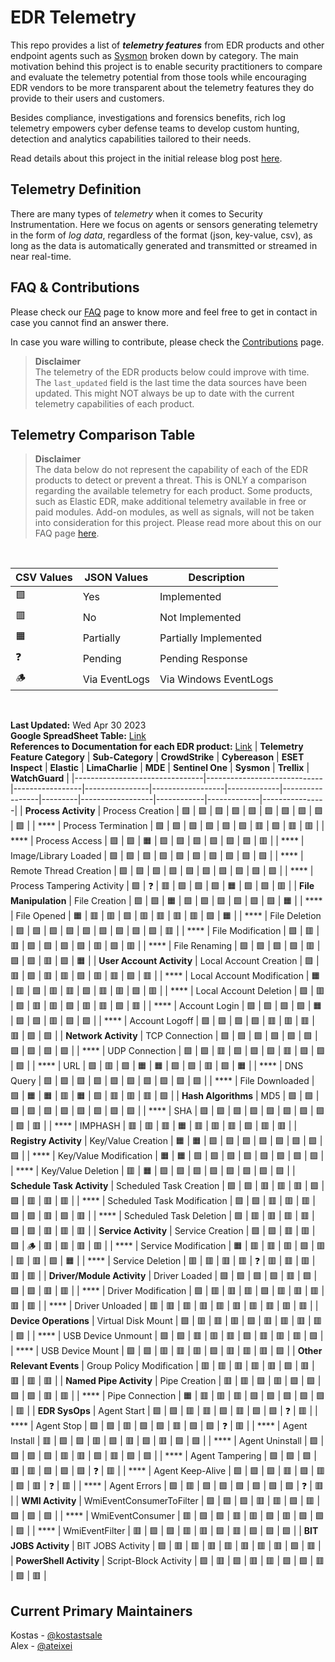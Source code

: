 # EDR Telemetry

This repo provides a list of _**telemetry features**_ from EDR products and other endpoint agents such as [Sysmon](https://learn.microsoft.com/en-us/sysinternals/downloads/sysmon) broken down by category. The main motivation behind this project is to enable security practitioners to compare and evaluate the telemetry potential from those tools while encouraging EDR vendors to be more transparent about the telemetry features they do provide to their users and customers.

Besides compliance, investigations and forensics benefits, rich log telemetry empowers cyber defense teams to develop custom hunting, detection and analytics capabilities tailored to their needs.

Read details about this project in the initial release blog post [here](https://kostas-ts.medium.com/edr-telemetry-project-a-comprehensive-comparison-d5ed1745384b). 

## Telemetry Definition
There are many types of *telemetry* when it comes to Security Instrumentation. Here we focus on agents or sensors generating telemetry in the form of *log data*, regardless of the format (json, key-value, csv), as long as the data is automatically generated and transmitted or streamed in near real-time.

## FAQ & Contributions

Please check our [FAQ](https://github.com/tsale/EDR-Telemetry/wiki/FAQ) page to know more and feel free to get in contact in case you cannot find an answer there.

In case you ware willing to contribute, please check the [Contributions](https://github.com/tsale/EDR-Telemetry/wiki#contribution-guidelines) page.

>**Disclaimer**\
The telemetry of the EDR products below could improve with time. The `last_updated` field is the last time the data sources have been updated. This might NOT always be up to date with the current telemetry capabilities of each product.
>

Telemetry Comparison Table
-----------------------------------

>**Disclaimer**\
The data below do not represent the capability of each of the EDR products to detect or prevent a threat. This is ONLY a comparison regarding the available telemetry for each product. Some products, such as Elastic EDR, make additional telemetry available in free or paid modules. Add-on modules, as well as signals, will not be taken into consideration for this project. Please read more about this on our FAQ page [here](https://github.com/tsale/EDR-Telemetry/wiki/FAQ#7-what-is-the-scope-of-the-telemetry-comparison-table-for-edr-products).

<br>

| CSV Values 	| JSON Values               	| Description
|-------	|-----------------------	|-----------------------
| 🟩     	| Yes           	        | Implemented
| 🟥     	| No       	                | Not Implemented
| 🟧     	| Partially	                | Partially Implemented
| ❓     	| Pending                	| Pending Response
| 🪵     	| Via EventLogs           	| Via Windows EventLogs
<br>

**Last Updated:** Wed Apr 30 2023\
**Google SpreadSheet Table:** [Link](https://docs.google.com/spreadsheets/d/1ZMFrD6F6tvPtf_8McC-kWrNBBec_6Si3NW6AoWf3Kbg/edit?usp=sharing) \
**References to Documentation for each EDR product:** [Link](https://github.com/tsale/EDR-Telemetry/wiki#product-documentation-references)
| **Telemetry Feature Category** | **Sub-Category**            | **CrowdStrike** | **Cybereason** | **ESET Inspect** | **Elastic** | **LimaCharlie** | **MDE** | **Sentinel One** | **Sysmon** | **Trellix** | **WatchGuard** |
|--------------------------------|-----------------------------|-----------------|----------------|------------------|-------------|-----------------|---------|------------------|------------|-------------|----------------|
| **Process Activity**           | Process Creation            | 🟩              | 🟩             | 🟩               | 🟩          | 🟩              | 🟩      | 🟩               | 🟩         | 🟩          | 🟩             |
| ****                           | Process Termination         | 🟩              | 🟩             | 🟩               | 🟩          | 🟩              | 🟩      | 🟥               | 🟩         | 🟥          | 🟥             |
| ****                           | Process Access              | 🟩              | 🟩             | 🟧               | 🟩          | 🟩              | 🟩      | 🟩               | 🟩         | 🟩          | 🟥             |
| ****                           | Image/Library Loaded        | 🟩              | 🟩             | 🟩               | 🟩          | 🟩              | 🟩      | 🟩               | 🟩         | 🟩          | 🟩             |
| ****                           | Remote Thread Creation      | 🟩              | 🟩             | 🟩               | 🟩          | 🟩              | 🟩      | 🟩               | 🟩         | 🟩          | 🟩             |
| ****                           | Process Tampering Activity  | 🟩              | ❓              | 🟥               | 🟩          | 🟩              | 🟩      | 🟧               | 🟩         | 🟩          | 🟥             |
| **File Manipulation**          | File Creation               | 🟩              | 🟩             | 🟧               | 🟩          | 🟩              | 🟩      | 🟩               | 🟩         | 🟩          | 🟧             |
| ****                           | File Opened                 | 🟧              | 🟥             | 🟥               | 🟩          | 🟥              | 🟥      | 🟥               | 🟥         | 🟩          | 🟧             |
| ****                           | File Deletion               | 🟩              | 🟩             | 🟩               | 🟩          | 🟩              | 🟩      | 🟩               | 🟩         | 🟩          | 🟥             |
| ****                           | File Modification           | 🟩              | 🟥             | 🟥               | 🟩          | 🟩              | 🟩      | 🟩               | 🟥         | 🟩          | 🟥             |
| ****                           | File Renaming               | 🟩              | 🟩             | 🟩               | 🟩          | 🟥              | 🟩      | 🟩               | 🟥         | 🟩          | 🟧             |
| **User Account Activity**      | Local Account Creation      | 🟩              | 🟥             | 🟩               | 🟥          | 🟥              | 🟩      | 🟥               | 🟥         | 🟩          | 🟥             |
| ****                           | Local Account Modification  | 🟧              | 🟥             | 🟩               | 🟥          | 🟥              | 🟩      | 🟥               | 🟥         | 🟩          | 🟥             |
| ****                           | Local Account Deletion      | 🟩              | 🟥             | 🟩               | 🟥          | 🟥              | 🟩      | 🟥               | 🟥         | 🟩          | 🟥             |
| ****                           | Account Login               | 🟩              | 🟩             | 🟩               | 🟩          | 🟧              | 🟩      | 🟩               | 🟥         | 🟩          | 🟩             |
| ****                           | Account Logoff              | 🟩              | 🟩             | 🟩               | 🟩          | 🟥              | 🟥      | 🟥               | 🟥         | 🟩          | 🟩             |
| **Network Activity**           | TCP Connection              | 🟩              | 🟩             | 🟩               | 🟩          | 🟩              | 🟩      | 🟩               | 🟩         | 🟩          | 🟩             |
| ****                           | UDP Connection              | 🟩              | 🟩             | 🟥               | 🟩          | 🟩              | 🟩      | 🟥               | 🟩         | 🟩          | 🟩             |
| ****                           | URL                         | 🟩              | 🟥             | 🟩               | 🟧          | 🟧              | 🟩      | 🟩               | 🟥         | 🟩          | 🟧             |
| ****                           | DNS Query                   | 🟩              | 🟩             | 🟩               | 🟩          | 🟩              | 🟩      | 🟩               | 🟩         | 🟩          | 🟩             |
| ****                           | File Downloaded             | 🟩              | 🟧             | 🟧               | 🟥          | 🟧              | 🟩      | 🟥               | 🟥         | 🟥          | 🟩             |
| **Hash Algorithms**            | MD5                         | 🟩              | 🟩             | 🟩               | 🟩          | 🟩              | 🟩      | 🟩               | 🟩         | 🟩          | 🟩             |
| ****                           | SHA                         | 🟩              | 🟩             | 🟩               | 🟩          | 🟩              | 🟩      | 🟩               | 🟩         | 🟩          | 🟥             |
| ****                           | IMPHASH                     | 🟥              | 🟥             | 🟥               | 🟧          | 🟥              | 🟥      | 🟥               | 🟩         | 🟥          | 🟥             |
| **Registry Activity**          | Key/Value Creation          | 🟧              | 🟧             | 🟩               | 🟩          | 🟩              | 🟩      | 🟩               | 🟩         | 🟩          | 🟩             |
| ****                           | Key/Value Modification      | 🟧              | 🟧             | 🟩               | 🟩          | 🟩              | 🟩      | 🟩               | 🟩         | 🟩          | 🟩             |
| ****                           | Key/Value Deletion          | 🟥              | 🟧             | 🟩               | 🟩          | 🟩              | 🟩      | 🟩               | 🟩         | 🟩          | 🟩             |
| **Schedule Task Activity**     | Scheduled Task Creation     | 🟩              | 🟩             | 🟥               | 🟥          | 🟥              | 🟩      | 🟩               | 🟥         | 🟥          | 🟥             |
| ****                           | Scheduled Task Modification | 🟩              | 🟩             | 🟥               | 🟥          | 🟥              | 🟩      | 🟩               | 🟥         | 🟩          | 🟥             |
| ****                           | Scheduled Task Deletion     | 🟩              | 🟥             | 🟥               | 🟥          | 🟥              | 🟩      | 🟩               | 🟥         | 🟥          | 🟥             |
| **Service Activity**           | Service Creation            | 🟩              | 🟩             | 🟥               | 🟥          | 🟩              | 🪵      | 🟥               | 🟥         | 🟥          | 🟥             |
| ****                           | Service Modification        | 🟧              | 🟥             | 🟥               | 🟥          | 🟩              | 🟥      | 🟥               | 🟥         | 🟩          | 🟧             |
| ****                           | Service Deletion            | 🟥              | 🟥             | 🟥               | 🟥          | ❓               | 🟥      | 🟥               | 🟥         | 🟥          | 🟥             |
| **Driver/Module Activity**     | Driver Loaded               | 🟩              | 🟩             | 🟩               | 🟩          | 🟥              | 🟩      | 🟩               | 🟩         | 🟥          | 🟥             |
| ****                           | Driver Modification         | 🟩              | 🟥             | 🟥               | 🟥          | 🟩              | 🟥      | 🟥               | 🟥         | 🟥          | 🟥             |
| ****                           | Driver Unloaded             | 🟥              | 🟥             | 🟥               | 🟥          | 🟥              | 🟥      | 🟥               | 🟥         | 🟥          | 🟥             |
| **Device Operations**          | Virtual Disk Mount          | 🟩              | 🟥             | 🟥               | 🟥          | 🟩              | 🟥      | 🟥               | 🟥         | 🟥          | 🟩             |
| ****                           | USB Device Unmount          | 🟩              | 🟩             | 🟥               | 🟥          | 🟥              | 🟩      | 🟥               | 🟥         | 🟥          | 🟩             |
| ****                           | USB Device Mount            | 🟩              | 🟩             | 🟥               | 🟥          | 🟥              | 🟩      | 🟥               | 🟥         | 🟥          | 🟩             |
| **Other Relevant Events**      | Group Policy Modification   | 🟥              | 🟥             | 🟥               | 🟥          | 🟥              | 🟩      | 🟥               | 🟥         | 🟥          | 🟥             |
| **Named Pipe Activity**        | Pipe Creation               | 🟥              | 🟥             | 🟩               | 🟥          | 🟩              | 🟩      | 🟩               | 🟩         | 🟥          | 🟥             |
| ****                           | Pipe Connection             | 🟧              | 🟥             | 🟥               | 🟥          | 🟩              | 🟩      | 🟩               | 🟩         | 🟩          | 🟥             |
| **EDR SysOps**                 | Agent Start                 | 🟩              | 🟩             | 🟥               | 🟥          | 🟩              | 🟥      | 🟩               | 🟩         | ❓           | 🟥             |
| ****                           | Agent Stop                  | 🟩              | 🟩             | 🟥               | 🟩          | 🟩              | 🟥      | 🟩               | 🟩         | ❓           | 🟥             |
| ****                           | Agent Install               | 🟥              | 🟩             | 🟩               | 🟥          | 🟩              | 🟥      | 🟩               | 🟥         | 🟩          | 🟩             |
| ****                           | Agent Uninstall             | 🟩              | 🟩             | 🟩               | 🟩          | 🟥              | 🟥      | 🟩               | 🟥         | 🟩          | 🟩             |
| ****                           | Agent Tampering             | 🟩              | 🟩             | 🟩               | 🟥          | 🟥              | 🟩      | 🟩               | 🟩         | ❓           | 🟥             |
| ****                           | Agent Keep-Alive            | 🟩              | 🟩             | 🟩               | 🟥          | 🟩              | 🟥      | 🟩               | 🟥         | ❓           | 🟥             |
| ****                           | Agent Errors                | 🟩              | 🟥             | 🟩               | 🟩          | 🟩              | 🟩      | 🟩               | 🟩         | ❓           | 🟥             |
| **WMI Activity**               | WmiEventConsumerToFilter    | 🟩              | 🟩             | 🟩               | 🟥          | 🟥              | 🟩      | 🟥               | 🟩         | 🟩          | 🟩             |
| ****                           | WmiEventConsumer            | 🟥              | 🟩             | 🟩               | 🟥          | 🟥              | 🟩      | 🟥               | 🟩         | 🟩          | 🟩             |
| ****                           | WmiEventFilter              | 🟥              | 🟩             | 🟩               | 🟥          | 🟥              | 🟩      | 🟥               | 🟩         | 🟩          | 🟩             |
| **BIT JOBS Activity**          | BIT JOBS Activity           | 🟩              | 🟥             | 🟥               | 🟥          | 🟥              | 🟥      | 🟥               | 🟥         | 🟩          | 🟥             |
| **PowerShell Activity**        | Script-Block Activity       | 🟩              | 🟥             | 🟩               | 🟥          | 🟥              | 🟩      | 🟩               | 🟥         | 🟩          | 🟥             |






## Current Primary Maintainers
Kostas - [@kostastsale](https://twitter.com/Kostastsale)\
Alex - [@ateixei](https://twitter.com/ateixei)
